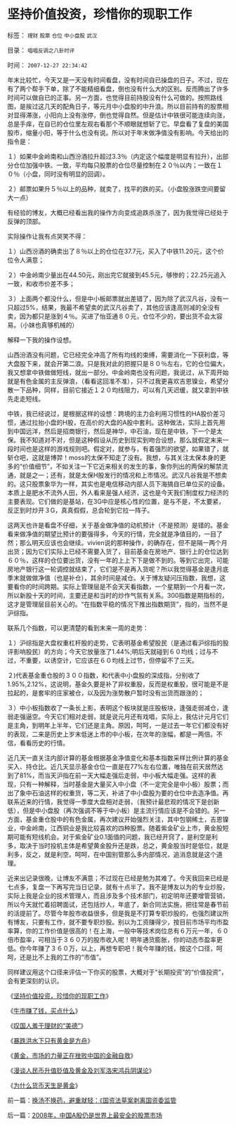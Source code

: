 # 坚持价值投资，珍惜你的现职工作

标签： `理财` `股票` `仓位` `中小盘股` `武汉` 

目录： `唱唱反调之八卦时评`

时间： `2007-12-27 22:34:42`

年末比较忙，今天又是一天没有时间看盘，没有时间自已操盘的日子。不过，现在有了两个帮手下单，除了不能精细看盘，倒也没有什么大的区别。反而腾出了许多时间可以做自已的正事。另一方面，也觉得目前持股没有什么可做的。按照路线图，是挨过这几天的配角日子，等元月中小盘股的中升浪。所以目前持有的股票相对显得滞涨，小阳向上没有涨停，倒也觉得自然。但是估计中铁很可能连续向涨，总是手痒，在自已的仓位里左观右看那个不顺眼就想斩了它。早盘看了复盘的美国股市，缩量小阳，等于什么也没有说。所以对于年末做净值没有影响。今天给出的指令是：

１）如果中金岭南和山西汾酒拉升超过3.3％（内定这个幅度是明显有拉升），出部分仓位加强中铁、一致，平均每只股票的仓位尽量控制在２０％以内；一致在１０％（小盘，同时没有明显的回调）。

２）邮票如果升５％以上的品种，就卖了，找平的跌的买。（小盘股涨跌空间要留大一点）

有经验的博友，大概已经看出我的操作方向变成追跌杀涨了，因为我觉得已经处于反弹的顶部。

实际操作让我有点哭笑不得：

１）山西汾酒的确卖出了８％以上的仓位在37.7元，买入了中铁11.20元，这个价位令人满意；

２）中金岭南少量出在44.50元，刚出完它就接到45.5元，够惨的；22.25元追入一致，和收市价差不多；

３）上面两个都没什么，但是中小板邮票就出差错了，因为除了武汉凡谷，没有一只超过5%，结果，我最不希望卖的武汉凡谷卖了，其他应该逢高则减的全没有卖，因为都只是涨到４％。买进了怡亚通８０元，仓位不少的，要出货不会太容易。（小妹也真够机械的）

解释一下我的操作设想。

山西汾酒没有问题，它已经完全冲高了所有均线的束缚，需要消化一下获利盘，等大盘股下来，就会开第二浪。只是我对此的把握只是８０％左右，它的仓位偏大，我又想拿中铁做做短线，就出一部分。中金岭南也没有问题，我说过，从下周开始就是有色金属的主反弹浪，（看看这回准不准），只不过我更喜欢吉恩镍业，希望分散一下品种，同样，目前它接近１２０均线阻力，可以有几天迟缓，就又拿到中铁先走走短线。

中铁，我已经说过，是根据这样的设想：跨境的主力会利用习惯性的HA股价差习惯，通过拉抬小盘的H股，在高价的大盘的A股中套利。这种做法，实际上首先用到中国远洋，然后是招商银行，然后是神华，中石油，现在是中铁，下一个是太保。我不知道对不对，但是这种假设从历史到现实到吻合设想，那么就假定末来一段时间也是这样的游戏规则吧。假定对，就参与，有着强烈的欲望，如果错了，就斩仓吧，这就是博羿！moss的太保不知走了没有。我想，与其关注太保本身的更多的“价值细节”，不如关注一下它近来相关的发生的事，象你列出的两保的解禁流通，就是之一；还有，就是太保H股发行的情况和上市情况。武汉凡谷我是不想卖的。这只股票象华为一样，其实也是电信移动内部人员下海搞自已单位买的设备。本质上是肥水不流外人田，外人看来是强人经济，这也是今天我们制度权力经济的主要表现。它们做的是基站，在3G中应是核心性的位置，是与不是，不太要紧，反正到时炒开３G，真真假假，总会轮到它拉一阵子。

这两天也许是看盘不仔细，关于基金做净值的动机预计（不是预测）是错的。基金看来做净值的期望比预计的要强得多，今天的行情，完全就是净值目的，一目了然；那么明天应该也会继续。vivien说的那种操作，的确存在，但不是隔一两个月出货；因为它们实际上已经不需要入货了，目前基金在房地产、银行上的仓位达到６０％，这样的仓位要出货，没有一年的上上下下是做不到的。等到它出完，可能房地产银行这一轮调控就结束了，它们是不是再入货呢？所以我觉得基金是逢月底季末就做做净值（也是补仓），其余时间是减仓。关于博友疑问压指数，我想，这要看你的时间跨期。实际上管理层是不会天天看指数，一个星期到一个月看一次，所以新股十天的时间，主要还是和当时的炒作气氛有关系。300指数是期指标的，这才是管理层目前关心的。“在指数平稳的情况下推出指数期货”，指的，当然不是沪综指。

联系几个指数，可以更清楚的看到末来一周的走势：

１）沪综指是大盘权重杠杆股的走势，它表明基金希望股民（是通过看沪综指的股评影响股民）的方向；今天它放量涨了1.44%;明后天就碰到６０均线；过与不过，不重要，以诱空计，它应该在６０均线上过节，但停留不了三天。

２)代表基金重仓股的３００指数，和代表中小盘股的深成指，分别收了1.95%,2.12%，这说明，基金久要是补了非权重股，反而是权重股，很可能是不是拉起的，是套牢的庄家被仓，以及因为涨势散户暂时没有出货而跟涨的；

３）中小板指数收了一条长上影，表明这个板块就是庄股板块，逢强走弱减仓，逢弱走强逼空。今天它们相对走弱，就是说元月还有戏唱，实际上，我估计元月它们是主角，到明年上半年，它们还是主角。原因，呵呵，一是过去一年它们都没有好的表现，二来是历史上岁末低迷上市的中小板，在次年的涨幅，都是一两倍。不信，看看历史的行情。

近几天一直关注内部计算的基金根据基金净值变化和基本指数采样比例计算的基金买入、持仓比。近几天显示基金仓位一直是在77%左右位置，唯独在前天居然达到了81%，而当天沪指在前一天大幅走强后走弱，中小板大幅走强。这样的表现，只有一种解释，当时基金是大量买入中小盘（不一定完全是中小板）股票；而出了象中石油这样的权重货，等二天，补进了中小盘股为要的仓位中去造净值。再联系近来的行情，我觉得一季度大盘相对走弱，（我预计最悲观的情况下是创新低），但是中小盘股（再次强调不等于中小板）是主流行情应该是不会错的。另一方面，基金重仓股中的有色金属，再次建议开始强烈关注，其中包钢稀土，吉恩镍业，中金岭南，江西铜业是我比较喜欢的四种股票。随着紫金矿业上市，黄金股短期可能有短线机会。对于紫金矿业0.1面值的问题，我已经开窍了，是利空是利多，取决于当时投机主体是希望黄金股升还是跌，总之，黄金股当时是低位，就是利多，反之，就是利空。呵呵，在中国别管那么多内部情况，追消息就是这个道理。

近来出记录很晚，让博友不满意；不过现在已经是勉为其难了。今天我回来已经是七点多，复盘一下再写完当日记录，就有十点半了。我不是博友以为的专业炒股，实际上我是企业的技术管理人，而且涉及多个技术部门，初定明年还要增管营销，所以今天就忙着招聘面试，还包括炒人，年底了，新合同法实施，把往常是春节前的活提前了。尽管今年股市收益很多，但是我是不打算专职炒股的，也强烈建议所有博友，只要有工作，就不要专职炒股。别以为工资赚得少，按目前市场平均市盈率算，你的工作价值是很高的！在上海，一般中等技术岗位总有６万元一年，６０倍市盈率，可相当于３６０万的股市收入呢！明年通货膨胀，你的动态市盈率更低。你今年赚了３６０万，以上，再想专职吧！我今年赚的钱，按这个口径，呵呵，还是比不上我的工作的“市值”。

同样建议用这个口径来评估一下你买的股票，大概对于“长期投资”的“价值投资”，会有更深刻的认识。

《[坚持价值投资，珍惜你的现职工作](../../../2007/12/27/坚持价值投资，珍惜你的现职工作.md)》

《[牛市赚了钱，买点什么](../../../2007/9/23/有钱，给自已，给家庭买点保险.md)》

《[叹国人羞于理财的“美德”](../../../2007/10/27/黄金暴升，叹国人羞于理财的“美德”？.md)》

《[暴跌洪水下只有黄金是方舟](../../../2007/11/1/经济危机暴跌洪水下只有黄金是方舟.md)》

《[黄金，市场的力量正在挫败中国的金融自救](../../../2007/11/7/黄金，市场的力量正在挫败自救.md)》

《[漫谈人民币升值贬值及黄金及刘军洛宋鸿兵阴谋论](../../../2007/10/28/漫谈人民币升值贬值及黄金及刘军洛宋鸿兵阴谋论.md)》

《[为什么货币天生是黄金](../../../2008/12/10/为什么货币天生是黄金.md)》



前一篇：[换汤不换药，避重就轻：《国资法草案剥离国资委监管](../../../2007/12/26/换汤不换药，避重就轻：《国资法草案剥离国资委监管.md)

后一篇：[2008年，中国A股仍是世界上最安全的股票市场](../../../2007/12/29/2008年，中国A股仍是世界上最安全的股票市场.md)